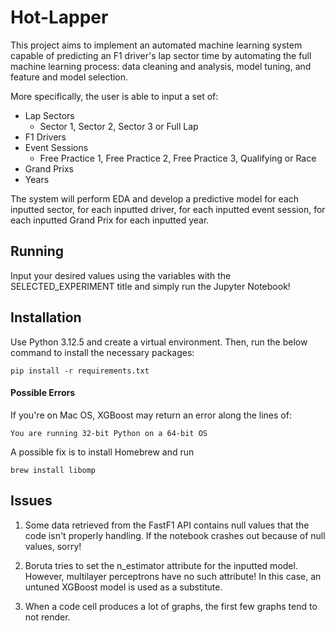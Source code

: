 # Hot-Lapper

This project aims to implement an automated machine learning system capable of predicting an F1 driver's lap sector time by automating the full machine learning process: data cleaning and analysis, model tuning, and feature and model selection.


More specifically, the user is able to input a set of: 
* Lap Sectors 
    * Sector 1, Sector 2, Sector 3 or Full Lap
* F1 Drivers
* Event Sessions
    * Free Practice 1, Free Practice 2, Free Practice 3, Qualifying or Race
* Grand Prixs
* Years

The system will perform EDA and develop a predictive model for each inputted sector, for each inputted driver, for each inputted event session, for each inputted Grand Prix for each inputted year.


## Running 
Input your desired values using the variables with the SELECTED_EXPERIMENT title and simply run the Jupyter Notebook!


## Installation
Use Python 3.12.5 and create a virtual environment. Then, run the below command to install the necessary packages:

```
pip install -r requirements.txt
```

#### Possible Errors

If you're on Mac OS, XGBoost may return an error along the lines of: 
```
You are running 32-bit Python on a 64-bit OS
```
A possible fix is to install Homebrew and run 
```
brew install libomp
```


## Issues
1. Some data retrieved from the FastF1 API contains null values that the code isn't properly handling. If the notebook crashes out because of null values, sorry!

2. Boruta tries to set the n_estimator attribute for the inputted model. However, multilayer perceptrons have no such attribute! In this case, an untuned XGBoost model is used as a substitute.

3. When a code cell produces a lot of graphs, the first few graphs tend to not render.

